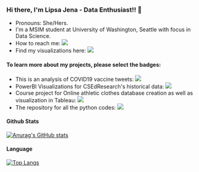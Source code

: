 ### Hi there, I'm Lipsa Jena - Data Enthusiast!! 👋 

<!--
**LipsaJ/LipsaJ** is a ✨ _special_ ✨ repository because its `README.md` (this file) appears on your GitHub profile.
-->

- Pronouns: She/Hers.
- I'm a MSIM student at University of Washington, Seattle with focus in Data Science.
- How to reach me: [<img src="https://img.shields.io/badge/LinkedIn-0077B5?style=for-the-badge&logo=linkedin&logoColor=white">][linkedin]
- Find my visualizations here: [<img src="https://img.shields.io/badge/Tableau-E97627?style=for-the-badge&logo=Tableau&logoColor=white">][tableau]

#### To learn more about my projects, please select the badges:

- This is an analysis of COVID19 vaccine tweets: [<img src="https://img.shields.io/badge/COVID19-1DA1F2?style=for-the-badge&logo=twitter&logoColor=white">][twitterCode]
- PowerBI Visualizations for CSEdResearch's historical data: [<img src="https://img.shields.io/badge/CSEdResearch-F2C811?style=for-the-badge&logo=Power%20BI&logoColor=white">][PowerBICode]
- Course project for Online athletic clothes database creation as well as visualization in Tableau: [<img src="https://img.shields.io/badge/MySQL-00000F?style=for-the-badge&logo=mysql&logoColor=white">][SportsCode]
- The repository for all the python codes: [<img src="https://img.shields.io/badge/Python-FFD43B?style=for-the-badge&logo=python&logoColor=darkgreen">][PythonCodes]


#### Github Stats
[![Anurag's GitHub stats](https://github-readme-stats.vercel.app/api?username=LipsaJ&show_icons=true&theme=radical)](https://github.com/anuraghazra/github-readme-stats)


#### Language
[![Top Langs](https://github-readme-stats.vercel.app/api/top-langs/?username=LipsaJ&layout=compact&theme=cobalt)](https://github.com/anuraghazra/github-readme-stats)



[linkedin]: https://www.linkedin.com/in/lipsa-jena/
[tableau]: https://public.tableau.com/app/profile/lipsa7205

<!--
Project links
-->
[PythonCodes]: https://github.com/LipsaJ/PythonPrograms
[twitterCode]: https://github.com/LipsaJ/COVID-Analysis
[PowerBICode]: https://github.com/LipsaJ/CSEdResearch---Report/blob/main/Landscape%20Report%201.pdf
[SportsCode]: https://public.tableau.com/app/profile/lipsa7205/viz/IMT600_16228408878540/Customer_product_orders_dashboard
